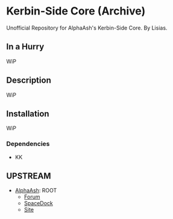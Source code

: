 # Kerbin-Side Core (Archive)

Unofficial Repository for AlphaAsh's Kerbin-Side Core. By Lisias.

## In a Hurry

WiP


## Description

WiP


## Installation

WiP

### Dependencies

* KK

## UPSTREAM

* [AlphaAsh](https://forum.kerbalspaceprogram.com/index.php?/profile/105348-alphaash/): ROOT
	+ [Forum](https://forum.kerbalspaceprogram.com/index.php?/topic/74776-112-kerbin-side-v110-supplements/)
	+ [SpaceDock](https://spacedock.info/mod/565/Kerbin-Side%20CORE) 
	+ [Site](http://kerbinside.com)
